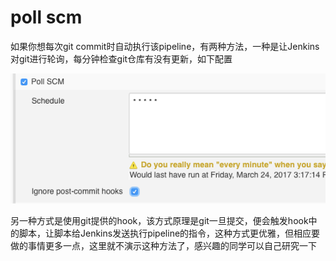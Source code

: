 # poll scm

如果你想每次git commit时自动执行该pipeline，有两种方法，一种是让Jenkins对git进行轮询，每分钟检查git仓库有没有更新，如下配置

![](/assets/importpollscm.png)

另一种方式是使用git提供的hook，该方式原理是git一旦提交，便会触发hook中的脚本，让脚本给Jenkins发送执行pipeline的指令，这种方式更优雅，但相应要做的事情更多一点，这里就不演示这种方法了，感兴趣的同学可以自己研究一下



